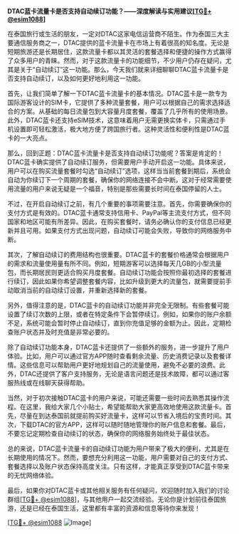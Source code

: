 **DTAC蓝卡流量卡是否支持自动续订功能？——深度解读与实用建议[[TG💪+ @esim1088](https://t.me/s/esim1088)]**

在泰国旅行或生活的朋友，一定对DTAC这家电信运营商不陌生。作为泰国三大主要通信服务商之一，DTAC提供的蓝卡流量卡在市场上有着很高的知名度。无论是短期旅游还是长期居住，这款流量卡都以其灵活的套餐选择和便捷的操作方式赢得了众多用户的青睐。然而，对于这款流量卡的功能细节，不少用户仍存在疑问，尤其是关于“自动续订”这一功能。那么，今天我们就来详细聊聊DTAC蓝卡流量卡是否支持自动续订，以及如何更好地利用这一功能。

首先，让我们简单了解一下DTAC蓝卡流量卡的基本情况。DTAC蓝卡是一款专为国际游客设计的SIM卡，它提供了多种流量套餐，用户可以根据自己的需求选择适合的方案。从基础的每日流量包到大容量月度套餐，覆盖了几乎所有的使用场景。此外，DTAC蓝卡还支持eSIM技术，这意味着用户无需更换实体卡，只需通过手机设置即可轻松激活，极大地方便了跨国旅行者。这种灵活性和便利性是DTAC蓝卡的一大亮点。

那么，回到正题：DTAC蓝卡流量卡是否支持自动续订功能呢？答案是肯定的！DTAC蓝卡确实提供了自动续订服务，但需要用户手动开启这一功能。具体来说，用户可以在购买流量套餐时勾选“自动续订”选项，这样当当前套餐到期后，系统会自动为你续订下一个周期的套餐，确保你的网络连接不会中断。这对于经常需要使用流量的用户来说无疑是一个福音，特别是那些需要长时间在泰国停留的人士。

不过，在开启自动续订之前，有几个重要的事项需要注意。首先，你需要确保你的支付方式是有效的。DTAC蓝卡通常支持信用卡、PayPal等主流支付方式，但不同国家和地区可能有所差异。因此，在购买套餐时，请务必确认你的支付信息已经更新并且可用。如果支付方式出现问题，自动续订可能会失败，导致你的网络服务中断。

其次，了解自动续订的费用结构也很重要。DTAC蓝卡的套餐价格通常会根据用户的需求和流量使用量有所不同。例如，短期游客可以选择每天几GB的小型流量包，而长期居民则更适合购买月度套餐。自动续订功能会按照你最初选择的套餐进行续订，因此如果你希望调整套餐内容，比如升级到更大的流量包，就需要提前手动取消当前的自动续订设置，并重新选择新的套餐。

另外，值得注意的是，DTAC蓝卡的自动续订功能并非完全无限制。有些套餐可能设置了续订次数的上限，或者在特定条件下会暂停续订。例如，如果你的账户余额不足，系统可能会暂时停止自动续订，直到你充值足够的金额为止。因此，定期检查账户状态并及时充值是非常必要的。

除了自动续订功能本身，DTAC蓝卡还提供了一些额外的服务，进一步提升了用户体验。比如，用户可以通过官方APP随时查看剩余流量、历史消费记录以及套餐详情。这些信息可以帮助用户更好地规划自己的流量使用，避免不必要的浪费。此外，DTAC还提供了客户支持服务，无论是语言问题还是技术故障，都可以通过客服热线或在线聊天获得帮助。

当然，对于初次接触DTAC蓝卡的用户来说，可能还需要一些时间去熟悉其操作流程。在这里，我给大家几个小贴士，希望能帮助大家更高效地使用这款流量卡。首先，尽量在到达泰国前就提前购买好流量卡，这样可以节省入境后的宝贵时间。其次，下载DTAC的官方APP，这样可以随时随地管理你的账户信息和套餐。最后，不要忘记定期检查自动续订的状态，确保你的网络服务始终处于最佳状态。

总的来说，DTAC蓝卡流量卡的自动续订功能为用户带来了极大的便利，尤其是在长期使用的情况下。然而，要想充分利用这一功能，用户需要对自己的支付方式、套餐选择以及账户状态保持高度关注。只有这样，才能真正享受到DTAC蓝卡带来的无忧网络体验。

最后，如果你对DTAC蓝卡或其他相关服务有任何疑问，欢迎随时加入我们的讨论群组[[TG💪+ @esim1088](https://t.me/s/esim1088)]，与其他用户一起交流经验。无论你是计划前往泰国旅游，还是已经在泰国生活，这里都有丰富的资源和信息等待你来发现！

[[TG💪+ @esim1088](https://t.me/s/esim1088) ![Image](https://i.postimg.cc/4NQfJmqS/Snipaste-2025-05-13-00-14-12.png)]